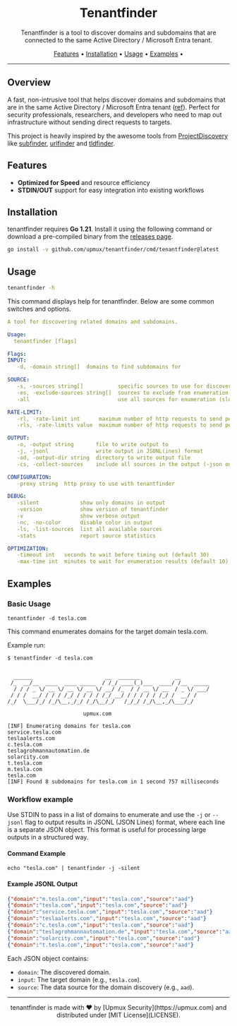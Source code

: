 <h1 align="center">Tenantfinder</h1>

<p align="center">
Tenantfinder is a tool to discover domains and subdomains that are connected to the same Active Directory / Microsoft Entra tenant.
</p>

<p align="center">
  <a href="#features">Features</a> •
  <a href="#installation">Installation</a> •
  <a href="#usage">Usage</a> •
  <a href="#examples">Examples</a> •
</p>

---

## Overview

A fast, non-intrusive tool that helps discover domains and subdomains that are in the same Active Directory / Microsoft Entra tenant ([ref](https://learn.microsoft.com/en-us/exchange/client-developer/web-service-reference/getfederationinformation-operation-soap)). Perfect for security professionals, researchers, and developers who need to map out infrastructure without sending direct requests to targets. 

This project is heavily inspired by the awesome tools from [ProjectDiscovery](https://github.com/projectdiscovery) like [subfinder](https://github.com/projectdiscovery/subfinder), [urlfinder](https://github.com/projectdiscovery/urlfinder) and [tldfinder](https://github.com/projectdiscovery/tldfinder).


## Features

- **Optimized for Speed** and resource efficiency
- **STDIN/OUT** support for easy integration into existing workflows

## Installation

tenantfinder requires **Go 1.21**. Install it using the following command or download a pre-compiled binary from the [releases page](https://github.com/upmux/tenantfinder/releases).

```sh
go install -v github.com/upmux/tenantfinder/cmd/tenantfinder@latest
```

## Usage

```sh
tenantfinder -h
```

This command displays help for tenantfinder. Below are some common switches and options.

```yaml
A tool for discovering related domains and subdomains.

Usage:
  tenantfinder [flags]

Flags:
INPUT:
   -d, -domain string[]  domains to find subdomains for

SOURCE:
   -s, -sources string[]           specific sources to use for discovery (-s aad). Use -ls to display all available sources.
   -es, -exclude-sources string[]  sources to exclude from enumeration (-es aad)
   -all                            use all sources for enumeration (slow)

RATE-LIMIT:
   -rl, -rate-limit int      maximum number of http requests to send per second (global)
   -rls, -rate-limits value  maximum number of http requests to send per second four providers in key=value format (-rls aad=10/m) (default ["aad=10/m"])

OUTPUT:
   -o, -output string       file to write output to
   -j, -jsonl               write output in JSONL(ines) format
   -od, -output-dir string  directory to write output file
   -cs, -collect-sources    include all sources in the output (-json only)

CONFIGURATION:
   -proxy string  http proxy to use with tenantfinder

DEBUG:
   -silent             show only domains in output
   -version            show version of tenantfinder
   -v                  show verbose output
   -nc, -no-color      disable color in output
   -ls, -list-sources  list all available sources
   -stats              report source statistics

OPTIMIZATION:
   -timeout int   seconds to wait before timing out (default 30)
   -max-time int  minutes to wait for enumeration results (default 10)

```

## Examples

### Basic Usage

```console
tenantfinder -d tesla.com
```

This command enumerates domains for the target domain tesla.com.

Example run:

```console
$ tenantfinder -d tesla.com


  ______                       __  _______           __         
 /_  __/__  ____  ____ _____  / /_/ ____(_)___  ____/ /__  _____
  / / / _ \/ __ \/ __ \/ __ \/ __/ /_  / / __ \/ __  / _ \/ ___/
 / / /  __/ / / / /_/ / / / / /_/ __/ / / / / / /_/ /  __/ /    
/_/  \___/_/ /_/\__,_/_/ /_/\__/_/   /_/_/ /_/\__,_/\___/_/     

                        upmux.com

[INF] Enumerating domains for tesla.com
service.tesla.com
teslaalerts.com
c.tesla.com
teslagrohmannautomation.de
solarcity.com
t.tesla.com
m.tesla.com
tesla.com
[INF] Found 8 subdomains for tesla.com in 1 second 757 milliseconds
```

### Workflow example

Use STDIN to pass in a list of domains to enumerate and use the `-j` or `--jsonl` flag to output results in JSONL (JSON Lines) format, where each line is a separate JSON object. This format is useful for processing large outputs in a structured way.

#### Command Example

```console
echo "tesla.com" | tenantfinder -j -silent
```

#### Example JSONL Output

```json
{"domain":"m.tesla.com","input":"tesla.com","source":"aad"}
{"domain":"tesla.com","input":"tesla.com","source":"aad"}
{"domain":"service.tesla.com","input":"tesla.com","source":"aad"}
{"domain":"teslaalerts.com","input":"tesla.com","source":"aad"}
{"domain":"c.tesla.com","input":"tesla.com","source":"aad"}
{"domain":"teslagrohmannautomation.de","input":"tesla.com","source":"aad"}
{"domain":"solarcity.com","input":"tesla.com","source":"aad"}
{"domain":"t.tesla.com","input":"tesla.com","source":"aad"}
```

Each JSON object contains:
- `domain`: The discovered domain.
- `input`: The target domain (e.g., `tesla.com`).
- `source`: The data source for the domain discovery (e.g., `aad`).

--------

<div align="center">
  tenantfinder is made with ❤️ by [Upmux Security](https://upmux.com) and distributed under [MIT License](LICENSE).
</div>
